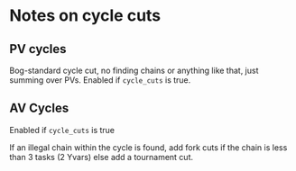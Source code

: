 # Notes on cycle cuts

## PV cycles 
Bog-standard cycle cut, no finding chains or anything like that, just summing over PVs.
Enabled if `cycle_cuts` is true.

## AV Cycles

Enabled if `cycle_cuts` is true

If an illegal chain within the cycle is found, add fork cuts if the chain is less than 3 tasks (2 Yvars) else add a tournament cut.
